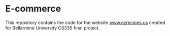 # E-commerce
This repository contains the code for the website www.ezrecipes.us created for Bellarmine University CS335 final project.
